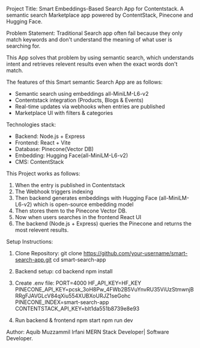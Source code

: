 Project Title: Smart Embeddings-Based Search App for Contentstack.
A semantic search Marketplace app powered by ContentStack, Pinecone and Hugging Face.

Problem Statement:
Traditional Search app often fail because they only match keywords and don't understand the meaning of what user is searching for.

This App solves that problem by using semantic search, which understands intent and retrieves relevent results even when the exact words don't match.

The features of this Smart semantic Search App are as follows:

- Semantic search using embeddings all-MiniLM-L6-v2
- Contentstack integration (Products, Blogs & Events)
- Real-time updates via webhooks when entries are published
- Marketplace UI with filters & categories

Technologies stack:
- Backend: Node.js + Express
- Frontend: React + Vite
- Database: Pinecone(Vector DB)
- Embedding: Hugging Face(all-MiniLM-L6-v2)
- CMS: ContentStack

This Project works as follows:
1. When the entry is published in Contentstack
2. The Webhook triggers indexing
3. Then backend generates embeddings with Hugging Face (all-MiniLM-L6-v2) which is open-source embedding model
4. Then stores them to the Pinecone Vector DB.
5. Now when users searches in the frontend React UI
6. The backend (Node.js + Express) queries the Pinecone and returns the most relevent results.

Setup Instructions:
1. Clone Repository:
git clone https://github.com/your-username/smart-search-app.git
cd smart-search-app

2. Backend setup:
cd backend
npm install

3. Create .env file:
PORT=4000
HF_API_KEY=HF_KEY
PINECONE_API_KEY=pcsk_3oH8Pw_4FWb2B5VuYnvRU35ViUzStmwnjBRRgFJAVGLcV84qXiu554XUBXoURJZ1seGohc
PINECONE_INDEX=smart-search-app
CONTENTSTACK_API_KEY=blt1da551b8739e8e93

4. Run backend & frontend
npm start
npm run dev

Author:
Aquib Muzzammil Irfani
MERN Stack Developer| Software Developer.
